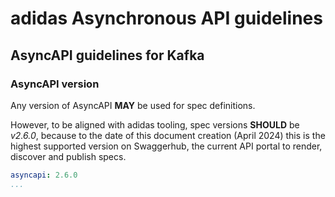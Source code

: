 # adidas Asynchronous API guidelines

## AsyncAPI guidelines for Kafka

### AsyncAPI version

Any version of AsyncAPI **MAY** be used for spec definitions. 

However, to be aligned with adidas tooling, spec versions **SHOULD** be *v2.6.0*, because to the date of this document creation (April 2024) this is the highest supported version on Swaggerhub, the current API portal to render, discover and publish specs.

```yaml
asyncapi: 2.6.0
...
```